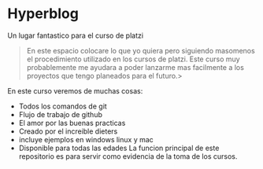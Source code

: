 # Hyperblog
Un lugar fantastico para el curso de platzi
>En este espacio colocare lo que yo quiera pero siguiendo masomenos el procedimiento utilizado en los cursos de platzi. Este curso muy probablemente me ayudara a poder lanzarme mas facilmente a los proyectos que tengo planeados para el futuro.>

En este curso veremos de muchas cosas:
- Todos los comandos de git
- Flujo de trabajo de github
- El amor por las buenas practicas
- Creado por el increible dieters
- incluye ejemplos en windows linux y mac
- Disponible para todas las edades
La funcion principal de este repositorio es para servir como evidencia de la toma de los cursos.